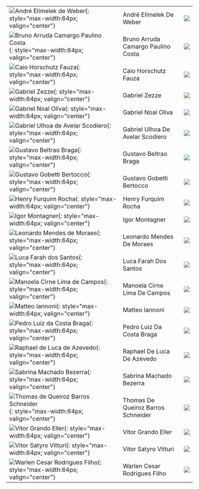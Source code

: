 |                                                                                                                                       |                                    |                                                           |
|:--------------------------------------------------------------------------------------------------------------------------------------|:-----------------------------------|:----------------------------------------------------------|
| ![André Elimelek de Weber](https://avatars.githubusercontent.com/u/38350057?v=4){: style="max-width:64px; valign="center"}            | André Elimelek De Weber            | [![](css/github.png)](http://github.com/andrekwr)         |
| ![Bruno Arruda Camargo Paulino Costa](https://avatars.githubusercontent.com/u/16999261?v=4){: style="max-width:64px; valign="center"} | Bruno Arruda Camargo Paulino Costa | [![](css/github.png)](http://github.com/brunoacpcosta)    |
| ![Caio Horschutz Fauza](https://avatars.githubusercontent.com/u/38479437?v=4){: style="max-width:64px; valign="center"}               | Caio Horschutz Fauza               | [![](css/github.png)](http://github.com/CaioFauza)        |
| ![Gabriel Zezze](https://avatars.githubusercontent.com/u/38350130?v=4){: style="max-width:64px; valign="center"}                      | Gabriel Zezze                      | [![](css/github.png)](http://github.com/gabrielzezze)     |
| ![Gabriel Noal Oliva](https://avatars.githubusercontent.com/u/18487803?v=4){: style="max-width:64px; valign="center"}                 | Gabriel Noal Oliva                 | [![](css/github.png)](http://github.com/gabrielnoal)      |
| ![Gabriel Ulhoa de Avelar Scodiero](https://avatars.githubusercontent.com/u/88054226?v=4){: style="max-width:64px; valign="center"}   | Gabriel Ulhoa De Avelar Scodiero   | [![](css/github.png)](http://github.com/Gabriel-scodiero) |
| ![Gustavo Beltrao Braga](https://avatars.githubusercontent.com/u/38335492?v=4){: style="max-width:64px; valign="center"}              | Gustavo Beltrao Braga              | [![](css/github.png)](http://github.com/gustavobb)        |
| ![Gustavo Gobetti Bertocco](https://avatars.githubusercontent.com/u/21129628?v=4){: style="max-width:64px; valign="center"}           | Gustavo Gobetti Bertocco           | [![](css/github.png)](http://github.com/GustavoGB)        |
| ![Henry Furquim Rocha](https://avatars.githubusercontent.com/u/21242383?v=4){: style="max-width:64px; valign="center"}                | Henry Furquim Rocha                | [![](css/github.png)](http://github.com/henryrocha)       |
| ![Igor Montagner](https://avatars.githubusercontent.com/u/221446?v=4){: style="max-width:64px; valign="center"}                       | Igor Montagner                     | [![](css/github.png)](http://github.com/igordsm)          |
| ![Leonardo Mendes de Moraes](https://avatars.githubusercontent.com/u/38051204?v=4){: style="max-width:64px; valign="center"}          | Leonardo Mendes De Moraes          | [![](css/github.png)](http://github.com/zMendes)          |
| ![Luca Farah dos Santos](https://avatars.githubusercontent.com/u/26484691?v=4){: style="max-width:64px; valign="center"}              | Luca Farah Dos Santos              | [![](css/github.png)](http://github.com/lucafs)           |
| ![Manoela Cirne Lima de Campos](https://avatars.githubusercontent.com/u/26447582?v=4){: style="max-width:64px; valign="center"}       | Manoela Cirne Lima De Campos       | [![](css/github.png)](http://github.com/manucirne)        |
| ![Matteo Iannoni](https://avatars.githubusercontent.com/u/26480608?v=4){: style="max-width:64px; valign="center"}                     | Matteo Iannoni                     | [![](css/github.png)](http://github.com/miannoni)         |
| ![Pedro Luiz da Costa Braga](https://avatars.githubusercontent.com/u/38326603?v=4){: style="max-width:64px; valign="center"}          | Pedro Luiz Da Costa Braga          | [![](css/github.png)](http://github.com/pedr0luiz)        |
| ![Raphael de Luca de Azevedo](https://avatars.githubusercontent.com/u/26484801?v=4){: style="max-width:64px; valign="center"}         | Raphael De Luca De Azevedo         | [![](css/github.png)](http://github.com/RaphaelAzev)      |
| ![Sabrina Machado Bezerra](https://avatars.githubusercontent.com/u/26471522?v=4){: style="max-width:64px; valign="center"}            | Sabrina Machado Bezerra            | [![](css/github.png)](http://github.com/sabrinamb)        |
| ![Thomas de Queiroz Barros Schneider](https://avatars.githubusercontent.com/u/38295417?v=4){: style="max-width:64px; valign="center"} | Thomas De Queiroz Barros Schneider | [![](css/github.png)](http://github.com/thomasqueirozb)   |
| ![Vitor Grando Eller](https://avatars.githubusercontent.com/u/38051704?v=4){: style="max-width:64px; valign="center"}                 | Vitor Grando Eller                 | [![](css/github.png)](http://github.com/VFermat)          |
| ![Vitor Satyro Vitturi](https://avatars.githubusercontent.com/u/26446793?v=4){: style="max-width:64px; valign="center"}               | Vitor Satyro Vitturi               | [![](css/github.png)](http://github.com/vitorsv1)         |
| ![Warlen Cesar Rodrigues Filho](https://avatars.githubusercontent.com/u/18488176?v=4){: style="max-width:64px; valign="center"}       | Warlen Cesar Rodrigues Filho       | [![](css/github.png)](http://github.com/WarlenRodrigues)  |